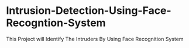 # Intrusion-Detection-Using-Face-Recogntion-System
This Project will Identify The Intruders By Using Face Recognition System 
